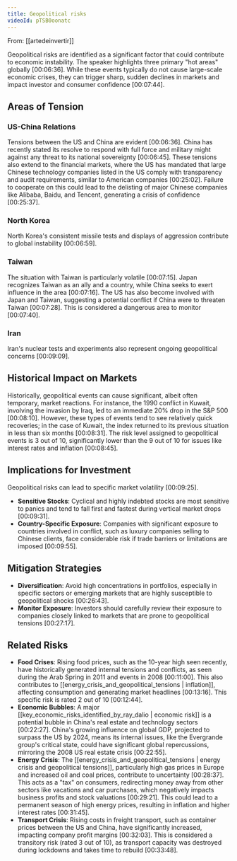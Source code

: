 ```yaml
---
title: Geopolitical risks
videoId: pTSB0oonatc
---
```


From: [[artedeinvertir]] <br/> 

Geopolitical risks are identified as a significant factor that could contribute to economic instability. The speaker highlights three primary "hot areas" globally <a class="yt-timestamp" data-t="00:06:36">[00:06:36]</a>. While these events typically do not cause large-scale economic crises, they can trigger sharp, sudden declines in markets and impact investor and consumer confidence <a class="yt-timestamp" data-t="00:07:44">[00:07:44]</a>.

## Areas of Tension

### US-China Relations
Tensions between the US and China are evident <a class="yt-timestamp" data-t="00:06:36">[00:06:36]</a>. China has recently stated its resolve to respond with full force and military might against any threat to its national sovereignty <a class="yt-timestamp" data-t="00:06:45">[00:06:45]</a>. These tensions also extend to the financial markets, where the US has mandated that large Chinese technology companies listed in the US comply with transparency and audit requirements, similar to American companies <a class="yt-timestamp" data-t="00:25:02">[00:25:02]</a>. Failure to cooperate on this could lead to the delisting of major Chinese companies like Alibaba, Baidu, and Tencent, generating a crisis of confidence <a class="yt-timestamp" data-t="00:25:37">[00:25:37]</a>.

### North Korea
North Korea's consistent missile tests and displays of aggression contribute to global instability <a class="yt-timestamp" data-t="00:06:59">[00:06:59]</a>.

### Taiwan
The situation with Taiwan is particularly volatile <a class="yt-timestamp" data-t="00:07:15">[00:07:15]</a>. Japan recognizes Taiwan as an ally and a country, while China seeks to exert influence in the area <a class="yt-timestamp" data-t="00:07:16">[00:07:16]</a>. The US has also become involved with Japan and Taiwan, suggesting a potential conflict if China were to threaten Taiwan <a class="yt-timestamp" data-t="00:07:28">[00:07:28]</a>. This is considered a dangerous area to monitor <a class="yt-timestamp" data-t="00:07:40">[00:07:40]</a>.

### Iran
Iran's nuclear tests and experiments also represent ongoing geopolitical concerns <a class="yt-timestamp" data-t="00:09:09">[00:09:09]</a>.

## Historical Impact on Markets
Historically, geopolitical events can cause significant, albeit often temporary, market reactions. For instance, the 1990 conflict in Kuwait, involving the invasion by Iraq, led to an immediate 20% drop in the S&P 500 <a class="yt-timestamp" data-t="00:08:10">[00:08:10]</a>. However, these types of events tend to see relatively quick recoveries; in the case of Kuwait, the index returned to its previous situation in less than six months <a class="yt-timestamp" data-t="00:08:31">[00:08:31]</a>. The risk level assigned to geopolitical events is 3 out of 10, significantly lower than the 9 out of 10 for issues like interest rates and inflation <a class="yt-timestamp" data-t="00:08:45">[00:08:45]</a>.

## Implications for Investment
Geopolitical risks can lead to specific market volatility <a class="yt-timestamp" data-t="00:09:25">[00:09:25]</a>.
*   **Sensitive Stocks**: Cyclical and highly indebted stocks are most sensitive to panics and tend to fall first and fastest during vertical market drops <a class="yt-timestamp" data-t="00:09:31">[00:09:31]</a>.
*   **Country-Specific Exposure**: Companies with significant exposure to countries involved in conflict, such as luxury companies selling to Chinese clients, face considerable risk if trade barriers or limitations are imposed <a class="yt-timestamp" data-t="00:09:55">[00:09:55]</a>.

## Mitigation Strategies
*   **Diversification**: Avoid high concentrations in portfolios, especially in specific sectors or emerging markets that are highly susceptible to geopolitical shocks <a class="yt-timestamp" data-t="00:26:43">[00:26:43]</a>.
*   **Monitor Exposure**: Investors should carefully review their exposure to companies closely linked to markets that are prone to geopolitical tensions <a class="yt-timestamp" data-t="00:27:17">[00:27:17]</a>.

## Related Risks
*   **Food Crises**: Rising food prices, such as the 10-year high seen recently, have historically generated internal tensions and conflicts, as seen during the Arab Spring in 2011 and events in 2008 <a class="yt-timestamp" data-t="00:11:00">[00:11:00]</a>. This also contributes to [[energy_crisis_and_geopolitical_tensions | inflation]], affecting consumption and generating market headlines <a class="yt-timestamp" data-t="00:13:16">[00:13:16]</a>. This specific risk is rated 2 out of 10 <a class="yt-timestamp" data-t="00:12:44">[00:12:44]</a>.
*   **Economic Bubbles**: A major [[key_economic_risks_identified_by_ray_dalio | economic risk]] is a potential bubble in China's real estate and technology sectors <a class="yt-timestamp" data-t="00:22:27">[00:22:27]</a>. China's growing influence on global GDP, projected to surpass the US by 2024, means its internal issues, like the Evergrande group's critical state, could have significant global repercussions, mirroring the 2008 US real estate crisis <a class="yt-timestamp" data-t="00:22:55">[00:22:55]</a>.
*   **Energy Crisis**: The [[energy_crisis_and_geopolitical_tensions | energy crisis and geopolitical tensions]], particularly high gas prices in Europe and increased oil and coal prices, contribute to uncertainty <a class="yt-timestamp" data-t="00:28:37">[00:28:37]</a>. This acts as a "tax" on consumers, redirecting money away from other sectors like vacations and car purchases, which negatively impacts business profits and stock valuations <a class="yt-timestamp" data-t="00:29:21">[00:29:21]</a>. This could lead to a permanent season of high energy prices, resulting in inflation and higher interest rates <a class="yt-timestamp" data-t="00:31:45">[00:31:45]</a>.
*   **Transport Crisis**: Rising costs in freight transport, such as container prices between the US and China, have significantly increased, impacting company profit margins <a class="yt-timestamp" data-t="00:32:03">[00:32:03]</a>. This is considered a transitory risk (rated 3 out of 10), as transport capacity was destroyed during lockdowns and takes time to rebuild <a class="yt-timestamp" data-t="00:33:48">[00:33:48]</a>.